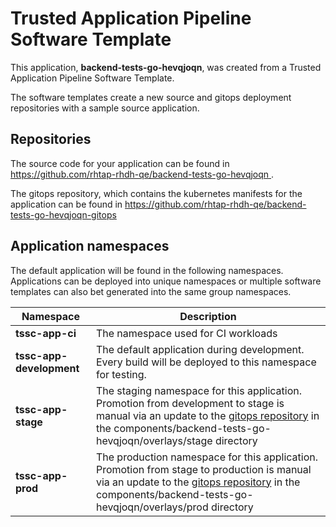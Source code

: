 # Trusted Application Pipeline Software Template

This application, **backend-tests-go-hevqjoqn**, was created from a Trusted Application Pipeline Software Template.

The software templates create a new source and gitops deployment repositories with a sample source application. 

## Repositories

The source code for your application can be found in [https://github.com/rhtap-rhdh-qe/backend-tests-go-hevqjoqn ](https://github.com/rhtap-rhdh-qe/backend-tests-go-hevqjoqn ).
 
The gitops repository, which contains the kubernetes manifests for the application can be found in 
[https://github.com/rhtap-rhdh-qe/backend-tests-go-hevqjoqn-gitops ](https://github.com/rhtap-rhdh-qe/backend-tests-go-hevqjoqn-gitops ) 

## Application namespaces 

The default application will be found in the following namespaces. Applications can be deployed into unique namespaces or multiple software templates can also bet generated into the same group namespaces.  

|  Namespace   |  Description   |  
| -------- | -------- |
| **tssc-app-ci** | The namespace used for CI workloads |
| **tssc-app-development** | The default application during development. Every build will be deployed to this namespace for testing. |
| **tssc-app-stage** | The staging namespace for this application. Promotion from development to stage is manual via an update to the [gitops repository](https://github.com/rhtap-rhdh-qe/backend-tests-go-hevqjoqn-gitops ) in the components/backend-tests-go-hevqjoqn/overlays/stage directory |
| **tssc-app-prod** | The production namespace for this application. Promotion from stage to production is manual via an update to the [gitops repository](https://github.com/rhtap-rhdh-qe/backend-tests-go-hevqjoqn-gitops ) in the components/backend-tests-go-hevqjoqn/overlays/prod directory |